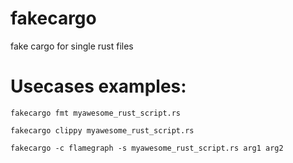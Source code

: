 # fakecargo
fake cargo for single rust files

# Usecases examples:

`fakecargo fmt myawesome_rust_script.rs`

`fakecargo clippy myawesome_rust_script.rs`

`fakecargo -c flamegraph -s myawesome_rust_script.rs arg1 arg2`